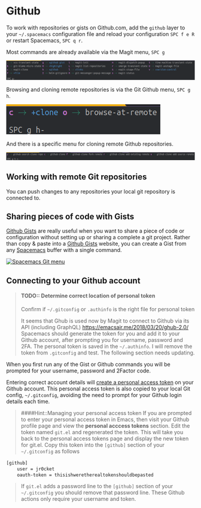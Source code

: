 # Github

To work with repositories or gists on Github.com, add the `github` layer to your `~/.spacemacs` configuration file and reload your configuration `SPC f e R` or restart Spacemacs, `SPC q r`.

Most commands are already available via the Magit menu, `SPC g`

[![Spacemacs Git menu](/images/spacemacs-git-menu.png)](/images/spacemacs-git-menu.png)

Browsing and cloning remote repositories is via the Git Github menu, `SPC g h`.

[![Spacemacs Git menu](/images/spacemacs-git-github-menu.png)](/images/spacemacs-git-menu.png)

And there is a specific menu for cloning remote Github repositories.

[![Spacemacs Git menu](/images/spacemacs-git-github-clone-menu.png)](/images/spacemacs-git-menu.png)


## Working with remote Git repositories

You can push changes to any repositories your local git repository is connected to.


## Sharing pieces of code with Gists

[Github Gists](https://gist.github.com/) are really useful when you want to share a piece of code or configuration without setting up or sharing a complete a git project.  Rather than copy & paste into a [Github Gists](https://gist.github.com/) website, you can create a Gist from any [Spacemacs](https://github.com/syl20bnr/spacemacs) buffer with a single command.

[![Spacemacs Git menu](/images/spacemacs-git-gist-menu.png)](/images/spacemacs-git-menu.png)


## Connecting to your Github account

> #### TODO:: Determine correct location of personal token
> Confirm if `~/.gitconfig` or `.authinfo` is the right file for personal token
>
> It seems that Ghub is used now by Magit to connect to Github via its API (including GraphQL)
> https://emacsair.me/2018/03/20/ghub-2.0/
> Spacemacs should generate the token for you and add it to your Github account, after prompting you for username, password and 2FA.
> The personal token is saved in the `~/.authinfo`.  I will remove the token from `.gitconfig` and test.
> The following section needs updating.

When you first run any of the Gist or Github commands you will be prompted for your username, password and 2Factor code.

Entering correct account details will [create a personal access token](https://help.github.com/articles/creating-an-access-token-for-command-line-use/) on your Github account.  This personal access token is also copied to your local Git config, `~/.gitconfig`, avoiding the need to prompt for your Github login details each time.

> ####Hint::Managing your personal access token
> If you are prompted to enter your personal access token in Emacs, then visit your Github profile page and view the **personal acccess tokens** section.  Edit the token named `git.el` and regenerated the token.  This will take you back to the personal access tokens page and display the new token for git.el.  Copy this token into the `[github]` section of your `~/.gitconfig` as follows
```
[github]
    user = jr0cket
    oauth-token = thisishweretherealtokenshouldbepasted
```
>
> If `git.el` adds a password line to the `[github]` section of your `~/.gitconfig` you should remove that password line.  These Github actions only require your username and token.
